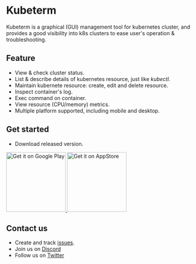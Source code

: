 # Kubeterm

Kubeterm is a graphical (GUI) management tool for kubernetes cluster, and provides a good visibility into k8s clusters to ease user's operation & troubleshooting.

## Feature

- View & check cluster status.
- List & describe details of kubernetes resource, just like *kubectl*.
- Maintain kubernete resource: create, edit and delete resource.
- Inspect container's log.
- Exec command on container.
- View resource (CPU/memory) metrics.
- Multiple platform supported, including mobile and desktop.

## Get started

- Download released version.

<a href='https://apps.apple.com/us/app/kubeterm-kubernetes-client/id6450548861'>
  <img alt='Get it on Google Play' src='https://raw.githubusercontent.com/steverichey/google-play-badge-svg/master/img/en_get.svg' width='160'/>
</a>

<a href="https://play.google.com/store/apps/details?id=com.kubeterm">
  <img alt='Get it on AppStore' src='https://developer.apple.com/news/images/download-on-the-app-store-badge.png' width='160'>
</a>

## Contact us

- Create and track [issues](https://github.com/kbterm/kubeterm/issues).
- Join us on [Discord](https://discord.gg/Jv4zEEBMR2)
- Follow us on [Twitter](https://twitter.com/kubeterm)
